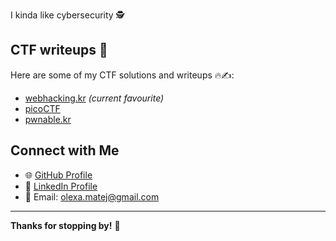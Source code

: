 
I kinda like cybersecurity 🕵️ 

## CTF writeups 🚩
Here are some of my CTF solutions and writeups 🔥✍️:
- [webhacking.kr](https://github.com/olexamatej/webhacking.kr) *(current favourite)*
- [picoCTF](https://github.com/olexamatej/picoctf)
- [pwnable.kr](https://github.com/olexamatej/pwnable.kr)

## Connect with Me
- 🌐 [GitHub Profile](https://github.com/olexamatej)
- 💼 [LinkedIn Profile](https://www.linkedin.com/in/matej-olexa-0b7883222/)
- 📧 Email: [olexa.matej@gmail.com](mailto:olexa.matej@gmail.com)

---
**Thanks for stopping by!** 🚀